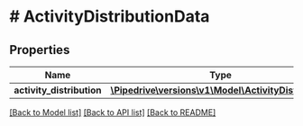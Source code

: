 # # ActivityDistributionData

## Properties

Name | Type | Description | Notes
------------ | ------------- | ------------- | -------------
**activity_distribution** | [**\Pipedrive\versions\v1\Model\ActivityDistribution**](ActivityDistribution.md) |  | [optional]

[[Back to Model list]](../README.md#documentation-for-models) [[Back to API list]](../README.md#documentation-for-api-endpoints) [[Back to README]](../README.md)
